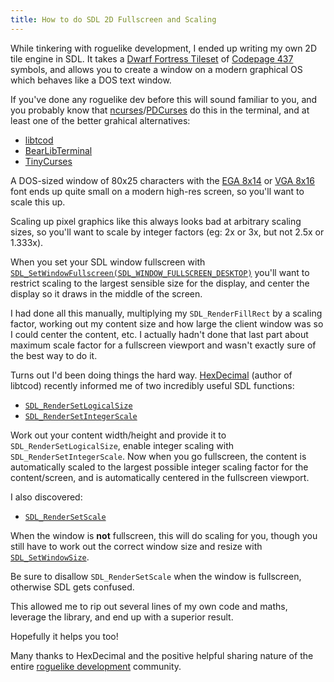 ```yaml
---
title: How to do SDL 2D Fullscreen and Scaling
---
```


While tinkering with roguelike development, I ended up writing my own 2D tile engine in SDL. It takes a [Dwarf Fortress Tileset](https://dwarffortresswiki.org/Tileset_repository) of [Codepage 437](https://en.wikipedia.org/wiki/Code_page_437) symbols, and allows you to create a window on a modern graphical OS which behaves like a DOS text window.

If you've done any roguelike dev before this will sound familiar to you, and you probably know that [ncurses](https://invisible-island.net/ncurses/)/[PDCurses](https://pdcurses.org/) do this in the terminal, and at least one of the better grahical alternatives:

* [libtcod](https://github.com/libtcod/libtcod)
* [BearLibTerminal](http://foo.wyrd.name/en:bearlibterminal)
* [TinyCurses](https://github.com/tommyettinger/TinyCurses)

A DOS-sized window of 80x25 characters with the [EGA 8x14](https://dwarffortresswiki.org/index.php/File:EGA8x14.png) or [VGA 8x16](https://dwarffortresswiki.org/index.php/File:VGA8x16.png) font ends up quite small on a modern high-res screen, so you'll want to scale this up.

Scaling up pixel graphics like this always looks bad at arbitrary scaling sizes, so you'll want to scale by integer factors (eg: 2x or 3x, but not 2.5x or 1.333x).

When you set your SDL window fullscreen with [`SDL_SetWindowFullscreen(SDL_WINDOW_FULLSCREEN_DESKTOP)`](https://wiki.libsdl.org/SDL_SetWindowFullscreen) you'll want to restrict scaling to the largest sensible size for the display, and center the display so it draws in the middle of the screen.

I had done all this manually, multiplying my `SDL_RenderFillRect` by a scaling factor, working out my content size and how large the client window was so I could center the content, etc. I actually hadn't done that last part about maximum scale factor for a fullscreen viewport and wasn't exactly sure of the best way to do it.

Turns out I'd been doing things the hard way. [HexDecimal](https://github.com/HexDecimal) (author of libtcod) recently informed me of two incredibly useful SDL functions:

* [`SDL_RenderSetLogicalSize`](https://wiki.libsdl.org/SDL_RenderSetLogicalSize)
* [`SDL_RenderSetIntegerScale`](https://wiki.libsdl.org/SDL_RenderSetIntegerScale)

Work out your content width/height and provide it to `SDL_RenderSetLogicalSize`, enable integer scaling with `SDL_RenderSetIntegerScale`. Now when you go fullscreen, the content is automatically scaled to the largest possible integer scaling factor for the content/screen, and is automatically centered in the fullscreen viewport.

I also discovered:

* [`SDL_RenderSetScale`](https://wiki.libsdl.org/SDL_RenderSetScale)

When the window is **not** fullscreen, this will do scaling for you, though you still have to work out the correct window size and resize with [`SDL_SetWindowSize`](https://wiki.libsdl.org/SDL_SetWindowSize).

Be sure to disallow `SDL_RenderSetScale` when the window is fullscreen, otherwise SDL gets confused.

This allowed me to rip out several lines of my own code and maths, leverage the library, and end up with a superior result.

Hopefully it helps you too!

Many thanks to HexDecimal and the positive helpful sharing nature of the entire [roguelike development](https://www.reddit.com/r/roguelikedev/) community.

